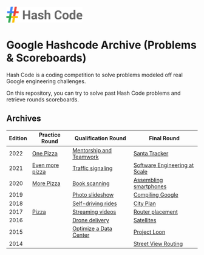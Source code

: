 ![google hashcode logo](logo.png)

# Google Hashcode Archive (Problems & Scoreboards)

Hash Code is a coding competition to solve problems modeled off real Google engineering challenges.

On this repository, you can try to solve past Hash Code problems and retrieve rounds scoreboards.

## Archives

| **Edition** | **Practice Round**                       | **Qualification Round**                               | **Final Round**                                     |
|-------------|------------------------------------------|-------------------------------------------------------|-----------------------------------------------------|
| 2022        | [One Pizza](archive/2022/practice)       | [Mentorship and Teamwork](archive/2022/qualification) | [Santa Tracker](archive/2022/final)                 |
| 2021        | [Even more pizza](archive/2021/practice) | [Traffic signaling](archive/2021/qualification)       | [Software Engineering at Scale](archive/2021/final) |
| 2020        | [More Pizza](archive/2020/practice)      | [Book scanning](archive/2020/qualification)           | [Assembling smartphones](archive/2020/final)        |
| 2019        |                                          | [Photo slideshow](archive/2019/qualification)         | [Compiling Google](archive/2019/final)              |
| 2018        |                                          | [Self-driving rides](archive/2018/qualification)      | [City Plan](archive/2018/final)                     |
| 2017        | [Pizza](archive/2017/practice)           | [Streaming videos](archive/2017/qualification)        | [Router placement](archive/2017/final)              |
| 2016        |                                          | [Drone delivery](archive/2016/qualification)          | [Satellites](archive/2016/final)                    |
| 2015        |                                          | [Optimize a Data Center](archive/2015/qualification)  | [Project Loon](archive/2015/final)                  |
| 2014        |                                          |                                                       | [Street View Routing](archive/2014/final)           |
